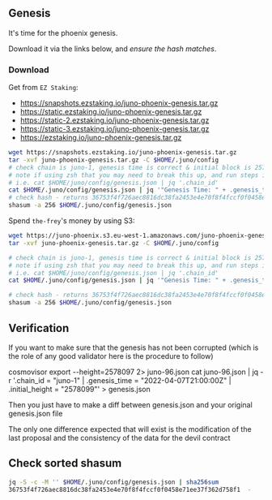 ## Genesis

It's time for the phoenix genesis.

Download it via the links below, and _ensure the hash matches_.

### Download

Get from `EZ Staking`:

- https://snapshots.ezstaking.io/juno-phoenix-genesis.tar.gz
- https://static.ezstaking.io/juno-phoenix-genesis.tar.gz
- https://static-2.ezstaking.io/juno-phoenix-genesis.tar.gz
- https://static-3.ezstaking.io/juno-phoenix-genesis.tar.gz
- https://ezstaking.io/juno-phoenix-genesis.tar.gz

```sh
wget https://snapshots.ezstaking.io/juno-phoenix-genesis.tar.gz
tar -xvf juno-phoenix-genesis.tar.gz -C $HOME/.juno/config
# check chain is juno-1, genesis time is correct & initial block is 2578099
# note if using zsh that you may need to break this up, and run steps individually
# i.e. cat $HOME/juno/config/genesis.json | jq '.chain_id'
cat $HOME/.juno/config/genesis.json | jq '"Genesis Time: " + .genesis_time + " — Chain ID: " + .chain_id + " - Initial Height: " + .initial_height'
# check hash - returns 36753f4f726aec8816dc38fa2453e4e70f8f4fccf0f0458e71ee37f362d758f1 
shasum -a 256 $HOME/.juno/config/genesis.json
```

Spend `the-frey`'s money by using S3:

```sh
wget https://juno-phoenix.s3.eu-west-1.amazonaws.com/juno-phoenix-genesis.tar.gz
tar -xvf juno-phoenix-genesis.tar.gz -C $HOME/.juno/config

# check chain is juno-1, genesis time is correct & initial block is 2578099
# note if using zsh that you may need to break this up, and run steps individually
# i.e. cat $HOME/juno/config/genesis.json | jq '.chain_id'
cat $HOME/.juno/config/genesis.json | jq '"Genesis Time: " + .genesis_time + " — Chain ID: " + .chain_id + " - Initial Height: " + .initial_height'

# check hash - returns 36753f4f726aec8816dc38fa2453e4e70f8f4fccf0f0458e71ee37f362d758f1 
shasum -a 256 $HOME/.juno/config/genesis.json
```

## Verification

If you want to make sure that the genesis has not been corrupted (which is the role of any good validator here is the procedure to follow)

cosmovisor export --height=2578097 2> juno-96.json
cat juno-96.json | jq -r '.chain_id = "juno-1" | .genesis_time = "2022-04-07T21:00:00Z" | .initial_height = "2578099"' > genesis.json

Then you just have to make a diff between genesis.json and your original genesis.json file

The only one difference expected that will exist is the modification of the last proposal and the consistency of the data for the devil contract 

## Check sorted shasum

```sh
jq -S -c -M '' $HOME/.juno/config/genesis.json | sha256sum
36753f4f726aec8816dc38fa2453e4e70f8f4fccf0f0458e71ee37f362d758f1  -
```
